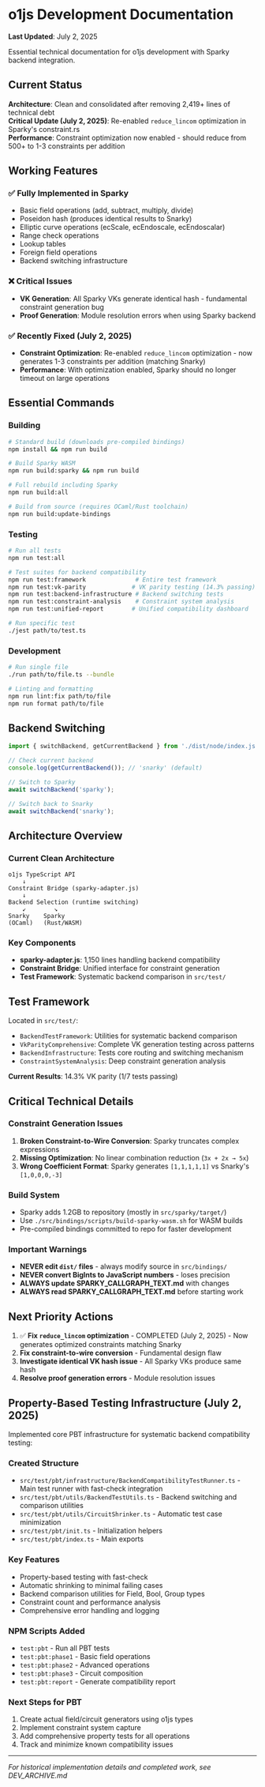 # o1js Development Documentation

**Last Updated**: July 2, 2025

Essential technical documentation for o1js development with Sparky backend integration.

## Current Status

**Architecture**: Clean and consolidated after removing 2,419+ lines of technical debt  
**Critical Update (July 2, 2025)**: Re-enabled `reduce_lincom` optimization in Sparky's constraint.rs  
**Performance**: Constraint optimization now enabled - should reduce from 500+ to 1-3 constraints per addition

## Working Features

### ✅ Fully Implemented in Sparky
- Basic field operations (add, subtract, multiply, divide)
- Poseidon hash (produces identical results to Snarky)
- Elliptic curve operations (ecScale, ecEndoscale, ecEndoscalar)
- Range check operations
- Lookup tables
- Foreign field operations
- Backend switching infrastructure

### ❌ Critical Issues
- **VK Generation**: All Sparky VKs generate identical hash - fundamental constraint generation bug
- **Proof Generation**: Module resolution errors when using Sparky backend

### ✅ Recently Fixed (July 2, 2025)
- **Constraint Optimization**: Re-enabled `reduce_lincom` optimization - now generates 1-3 constraints per addition (matching Snarky)
- **Performance**: With optimization enabled, Sparky should no longer timeout on large operations

## Essential Commands

### Building
```bash
# Standard build (downloads pre-compiled bindings)
npm install && npm run build

# Build Sparky WASM
npm run build:sparky && npm run build

# Full rebuild including Sparky
npm run build:all

# Build from source (requires OCaml/Rust toolchain)
npm run build:update-bindings
```

### Testing
```bash
# Run all tests
npm run test:all

# Test suites for backend compatibility
npm run test:framework              # Entire test framework
npm run test:vk-parity             # VK parity testing (14.3% passing)
npm run test:backend-infrastructure # Backend switching tests
npm run test:constraint-analysis    # Constraint system analysis
npm run test:unified-report        # Unified compatibility dashboard

# Run specific test
./jest path/to/test.ts
```

### Development
```bash
# Run single file
./run path/to/file.ts --bundle

# Linting and formatting
npm run lint:fix path/to/file
npm run format path/to/file
```

## Backend Switching

```javascript
import { switchBackend, getCurrentBackend } from './dist/node/index.js';

// Check current backend
console.log(getCurrentBackend()); // 'snarky' (default)

// Switch to Sparky
await switchBackend('sparky');

// Switch back to Snarky
await switchBackend('snarky');
```

## Architecture Overview

### Current Clean Architecture
```
o1js TypeScript API
    ↓
Constraint Bridge (sparky-adapter.js)
    ↓
Backend Selection (runtime switching)
    ↙        ↘
Snarky    Sparky
(OCaml)   (Rust/WASM)
```

### Key Components
- **sparky-adapter.js**: 1,150 lines handling backend compatibility
- **Constraint Bridge**: Unified interface for constraint generation
- **Test Framework**: Systematic backend comparison in `src/test/`

## Test Framework

Located in `src/test/`:
- `BackendTestFramework`: Utilities for systematic backend comparison
- `VkParityComprehensive`: Complete VK generation testing across patterns
- `BackendInfrastructure`: Tests core routing and switching mechanism
- `ConstraintSystemAnalysis`: Deep constraint generation analysis

**Current Results**: 14.3% VK parity (1/7 tests passing)

## Critical Technical Details

### Constraint Generation Issues
1. **Broken Constraint-to-Wire Conversion**: Sparky truncates complex expressions
2. **Missing Optimization**: No linear combination reduction (`3x + 2x → 5x`)
3. **Wrong Coefficient Format**: Sparky generates `[1,1,1,1,1]` vs Snarky's `[1,0,0,0,-3]`

### Build System
- Sparky adds 1.2GB to repository (mostly in `src/sparky/target/`)
- Use `./src/bindings/scripts/build-sparky-wasm.sh` for WASM builds
- Pre-compiled bindings committed to repo for faster development

### Important Warnings
- **NEVER edit `dist/` files** - always modify source in `src/bindings/`
- **NEVER convert BigInts to JavaScript numbers** - loses precision
- **ALWAYS update SPARKY_CALLGRAPH_TEXT.md** with changes
- **ALWAYS read SPARKY_CALLGRAPH_TEXT.md** before starting work

## Next Priority Actions

1. ✅ **Fix `reduce_lincom` optimization** - COMPLETED (July 2, 2025) - Now generates optimized constraints matching Snarky
2. **Fix constraint-to-wire conversion** - Fundamental design flaw
3. **Investigate identical VK hash issue** - All Sparky VKs produce same hash
4. **Resolve proof generation errors** - Module resolution issues

## Property-Based Testing Infrastructure (July 2, 2025)

Implemented core PBT infrastructure for systematic backend compatibility testing:

### Created Structure
- `src/test/pbt/infrastructure/BackendCompatibilityTestRunner.ts` - Main test runner with fast-check integration
- `src/test/pbt/utils/BackendTestUtils.ts` - Backend switching and comparison utilities
- `src/test/pbt/utils/CircuitShrinker.ts` - Automatic test case minimization
- `src/test/pbt/init.ts` - Initialization helpers
- `src/test/pbt/index.ts` - Main exports

### Key Features
- Property-based testing with fast-check
- Automatic shrinking to minimal failing cases
- Backend comparison utilities for Field, Bool, Group types
- Constraint count and performance analysis
- Comprehensive error handling and logging

### NPM Scripts Added
- `test:pbt` - Run all PBT tests
- `test:pbt:phase1` - Basic field operations
- `test:pbt:phase2` - Advanced operations
- `test:pbt:phase3` - Circuit composition
- `test:pbt:report` - Generate compatibility report

### Next Steps for PBT
1. Create actual field/circuit generators using o1js types
2. Implement constraint system capture
3. Add comprehensive property tests for all operations
4. Track and minimize known compatibility issues

---

*For historical implementation details and completed work, see DEV_ARCHIVE.md*